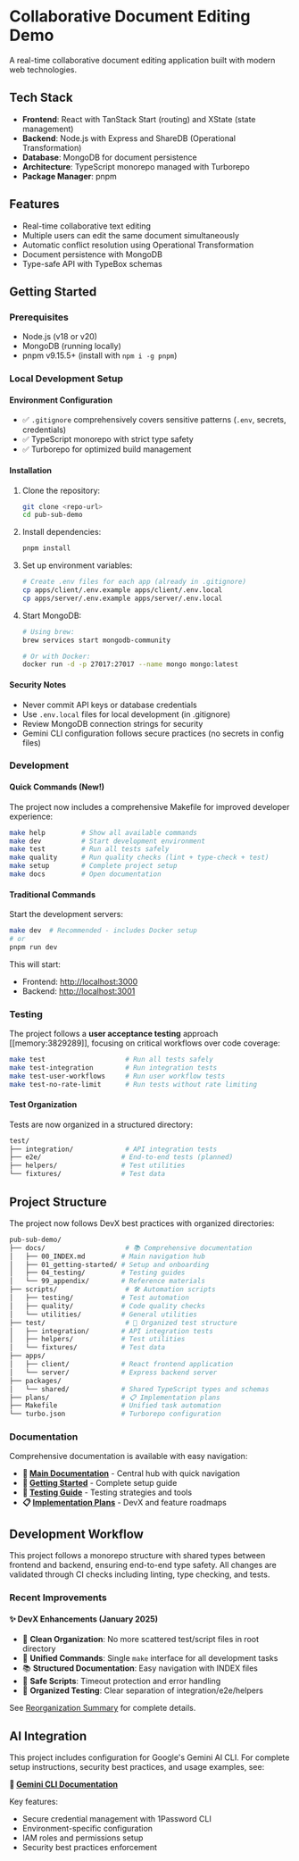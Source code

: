# Collaborative Document Editing Demo

A real-time collaborative document editing application built with modern web technologies.

## Tech Stack

- **Frontend**: React with TanStack Start (routing) and XState (state management)
- **Backend**: Node.js with Express and ShareDB (Operational Transformation)
- **Database**: MongoDB for document persistence
- **Architecture**: TypeScript monorepo managed with Turborepo
- **Package Manager**: pnpm

## Features

- Real-time collaborative text editing
- Multiple users can edit the same document simultaneously
- Automatic conflict resolution using Operational Transformation
- Document persistence with MongoDB
- Type-safe API with TypeBox schemas

## Getting Started

### Prerequisites

- Node.js (v18 or v20)
- MongoDB (running locally)
- pnpm v9.15.5+ (install with `npm i -g pnpm`)

### Local Development Setup

#### Environment Configuration

- ✅ `.gitignore` comprehensively covers sensitive patterns (`.env`, secrets, credentials)
- ✅ TypeScript monorepo with strict type safety
- ✅ Turborepo for optimized build management

#### Installation

1. Clone the repository:

   ```bash
   git clone <repo-url>
   cd pub-sub-demo
   ```

2. Install dependencies:

   ```bash
   pnpm install
   ```

3. Set up environment variables:

   ```bash
   # Create .env files for each app (already in .gitignore)
   cp apps/client/.env.example apps/client/.env.local
   cp apps/server/.env.example apps/server/.env.local
   ```

4. Start MongoDB:

   ```bash
   # Using brew:
   brew services start mongodb-community

   # Or with Docker:
   docker run -d -p 27017:27017 --name mongo mongo:latest
   ```

#### Security Notes

- Never commit API keys or database credentials
- Use `.env.local` files for local development (in .gitignore)
- Review MongoDB connection strings for security
- Gemini CLI configuration follows secure practices (no secrets in config files)

### Development

#### Quick Commands (New!)

The project now includes a comprehensive Makefile for improved developer experience:

```bash
make help         # Show all available commands
make dev          # Start development environment
make test         # Run all tests safely
make quality      # Run quality checks (lint + type-check + test)
make setup        # Complete project setup
make docs         # Open documentation
```

#### Traditional Commands

Start the development servers:

```bash
make dev  # Recommended - includes Docker setup
# or
pnpm run dev
```

This will start:

- Frontend: <http://localhost:3000>
- Backend: <http://localhost:3001>

### Testing

The project follows a **user acceptance testing** approach [[memory:3829289]], focusing on critical workflows over code coverage:

```bash
make test                    # Run all tests safely
make test-integration        # Run integration tests
make test-user-workflows     # Run user workflow tests
make test-no-rate-limit      # Run tests without rate limiting
```

#### Test Organization

Tests are now organized in a structured directory:

```bash
test/
├── integration/             # API integration tests
├── e2e/                    # End-to-end tests (planned)
├── helpers/                # Test utilities
└── fixtures/               # Test data
```

## Project Structure

The project now follows DevX best practices with organized directories:

```bash
pub-sub-demo/
├── docs/                    # 📚 Comprehensive documentation
│   ├── 00_INDEX.md         # Main navigation hub
│   ├── 01_getting-started/ # Setup and onboarding
│   ├── 04_testing/         # Testing guides
│   └── 99_appendix/        # Reference materials
├── scripts/                 # 🛠️ Automation scripts
│   ├── testing/            # Test automation
│   ├── quality/            # Code quality checks
│   └── utilities/          # General utilities
├── test/                    # 🧪 Organized test structure
│   ├── integration/        # API integration tests
│   ├── helpers/            # Test utilities
│   └── fixtures/           # Test data
├── apps/
│   ├── client/             # React frontend application
│   └── server/             # Express backend server
├── packages/
│   └── shared/             # Shared TypeScript types and schemas
├── plans/                  # 📋 Implementation plans
├── Makefile                # Unified task automation
└── turbo.json              # Turborepo configuration
```

### Documentation

Comprehensive documentation is available with easy navigation:

- **📖 [Main Documentation](docs/00_INDEX.md)** - Central hub with quick navigation
- **🚀 [Getting Started](docs/01_getting-started/00_INDEX.md)** - Complete setup guide
- **🧪 [Testing Guide](docs/04_testing/00_INDEX.md)** - Testing strategies and tools
- **📋 [Implementation Plans](plans/)** - DevX and feature roadmaps

## Development Workflow

This project follows a monorepo structure with shared types between frontend and backend, ensuring end-to-end type safety. All changes are validated through CI checks including linting, type checking, and tests.

### Recent Improvements

#### ✨ DevX Enhancements (January 2025)

- 🧹 **Clean Organization**: No more scattered test/script files in root directory
- 🎯 **Unified Commands**: Single `make` interface for all development tasks
- 📚 **Structured Documentation**: Easy navigation with INDEX files
- 🔧 **Safe Scripts**: Timeout protection and error handling
- 🧪 **Organized Testing**: Clear separation of integration/e2e/helpers

See [Reorganization Summary](docs/99_appendix/reorganization-summary.md) for complete details.

## AI Integration

This project includes configuration for Google's Gemini AI CLI. For complete setup instructions, security best practices, and usage examples, see:

**📖 [Gemini CLI Documentation](docs/99_appendix/gemini-cli.md)**

Key features:

- Secure credential management with 1Password CLI
- Environment-specific configuration
- IAM roles and permissions setup
- Security best practices enforcement
